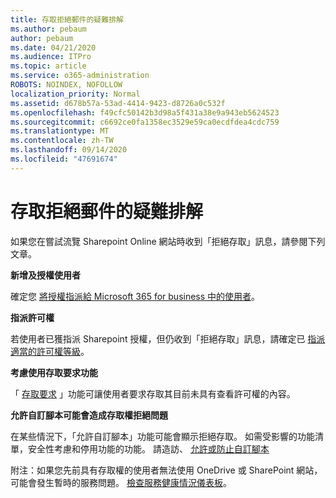 ```yaml
---
title: 存取拒絕郵件的疑難排解
ms.author: pebaum
author: pebaum
ms.date: 04/21/2020
ms.audience: ITPro
ms.topic: article
ms.service: o365-administration
ROBOTS: NOINDEX, NOFOLLOW
localization_priority: Normal
ms.assetid: d678b57a-53ad-4414-9423-d8726a0c532f
ms.openlocfilehash: f49cfc50142b3d98a5f431a38e9a943eb5624523
ms.sourcegitcommit: c6692ce0fa1358ec3529e59ca0ecdfdea4cdc759
ms.translationtype: MT
ms.contentlocale: zh-TW
ms.lasthandoff: 09/14/2020
ms.locfileid: "47691674"
---
```

# <a name="troubleshoot-access-denied-messages"></a>存取拒絕郵件的疑難排解

如果您在嘗試流覽 Sharepoint Online 網站時收到「拒絕存取」訊息，請參閱下列文章。

**新增及授權使用者**

確定您 [將授權指派給 Microsoft 365 for business 中的使用者](https://docs.microsoft.com/microsoft-365/admin/add-users/add-users)。

**指派許可權**

若使用者已獲指派 Sharepoint 授權，但仍收到「拒絕存取」訊息，請確定已 [指派適當的許可權等級](https://docs.microsoft.com/sharepoint/understanding-permission-levels)。

**考慮使用存取要求功能**

「 [存取要求](https://support.office.com/article/Set-up-and-manage-access-requests-94B26E0B-2822-49D4-929A-8455698654B3) 」功能可讓使用者要求存取其目前未具有查看許可權的內容。 

**允許自訂腳本可能會造成存取權拒絕問題**

在某些情況下，「允許自訂腳本」功能可能會顯示拒絕存取。 如需受影響的功能清單，安全性考慮和停用功能的功能。 請造訪、 [允許或防止自訂腳本](https://docs.microsoft.com/sharepoint/allow-or-prevent-custom-script)

附注：如果您先前具有存取權的使用者無法使用 OneDrive 或 SharePoint 網站，可能會發生暫時的服務問題。 [檢查服務健康情況儀表板](https://portal.office.com/adminportal/home#/servicehealth)。


  

